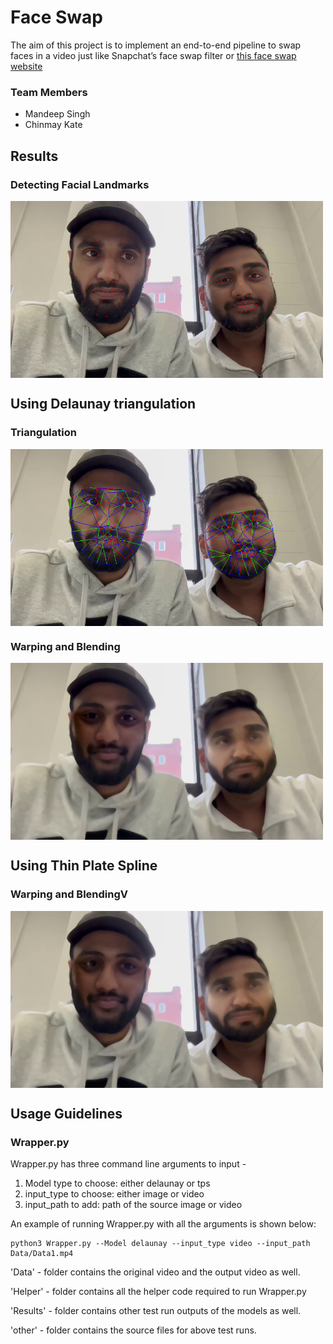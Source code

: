 # Face Swap
The aim of this project is to implement an end-to-end pipeline to swap faces in a video just like Snapchat’s face swap filter or [this face swap website](http://faceswaplive.com/)

### Team Members

- Mandeep Singh
- Chinmay Kate


## Results


### Detecting Facial Landmarks
<img src="Results/Landmarks.png"  align="center" alt="Undistorted" width="500"/>


## Using Delaunay triangulation

### Triangulation
<img src="Results/triangulation.png"  align="center" alt="Undistorted" width="500"/>

### Warping and Blending
<img src="Results/res_del_2.png"  align="center" alt="Undistorted" width="500"/>

## Using Thin Plate Spline

### Warping and BlendingV
<img src="Results/res_tps_2.png"  align="center" alt="Undistorted" width="500"/>


## Usage Guidelines

### Wrapper.py

Wrapper.py has three command line arguments to input -

1. Model type to choose: either delaunay or tps
2. input_type to choose: either image or video
3. input_path to add: path of the source image or video

<!-- #DEFAULT condition

Default setting of Model as 'delaunay, input_type as 'image' and image address is given as input_path:-

```
python3 Wrapper.py
``` -->

An example of running Wrapper.py with all the arguments is shown below:

```
python3 Wrapper.py --Model delaunay --input_type video --input_path Data/Data1.mp4
```

'Data' - folder contains the original video and the output video as well.

'Helper' - folder contains all the helper code required to run Wrapper.py

'Results' - folder contains other test run outputs of the models as well.

'other' - folder contains the source files for above test runs.  

